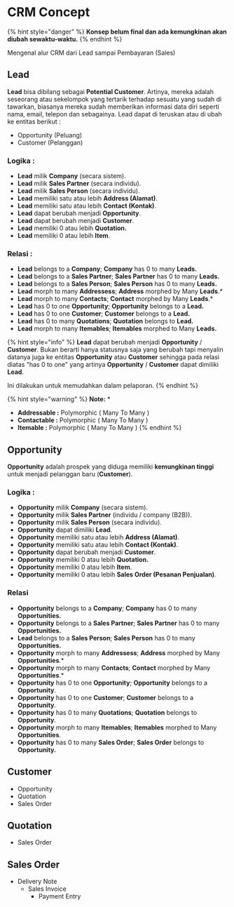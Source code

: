 # CRM Concept

{% hint style="danger" %}
**Konsep belum final dan ada kemungkinan akan diubah sewaktu-waktu.**
{% endhint %}

Mengenal alur CRM dari Lead sampai Pembayaran (Sales)

## Lead

**Lead** bisa dibilang sebagai **Potential Customer**. Artinya, mereka adalah seseorang atau sekelompok yang tertarik terhadap sesuatu yang sudah di tawarkan, biasanya mereka sudah memberikan informasi data diri seperti nama, email, telepon dan sebagainya. Lead dapat di teruskan atau di ubah ke entitas berikut :

* Opportunity (Peluang)
* Customer (Pelanggan)

### Logika :

* **Lead** milik **Company** (secara sistem).
* **Lead** milik **Sales Partner** (secara individu).&#x20;
* **Lead** milik **Sales Person** (secara individu).
* **Lead** memiliki satu atau lebih **Address (Alamat)**.
* **Lead** memiliki satu atau lebih **Contact (Kontak)**.
* **Lead** dapat berubah menjadi **Opportunity**.
* **Lead** dapat berubah menjadi **Customer**.
* **Lead** memiliki 0 atau lebih **Quotation.**
* **Lead** memiliki 0 atau lebih **Item**.&#x20;

### Relasi :

* **Lead** belongs to a **Company**; **Company** has 0 to many **Leads.**
* **Lead** belongs to a **Sales Partner**; **Sales Partner** has 0 to many **Leads.**&#x20;
* **Lead** belongs to a **Sales Person**; **Sales Person** has 0 to many **Leads.**
* **Lead** morph to many **Addressess**; **Address** morphed by Many **Leads**.\*
* **Lead** morph to many **Contacts**; **Contact** morphed by Many **Leads**.\*
* **Lead** has 0 to one **Opportunity**; **Opportunity** belongs to a **Lead.**
* **Lead** has 0 to one **Customer**; **Customer** belongs to a **Lead.**
* **Lead** has 0 to many **Quotations**; **Quotation** belongs to **Lead.**
* **Lead** morph to many **Itemables**; **Itemables** morphed to Many **Leads.**

{% hint style="info" %}
**Lead** dapat berubah menjadi **Opportunity** / **Customer**. Bukan berarti hanya statusnya saja yang berubah tapi menyalin datanya juga ke entitas **Opportunity** atau **Customer** sehingga pada relasi diatas "has 0 to one" yang artinya **Opportunity** / **Customer** dapat dimiliki **Lead**.

Ini dilakukan untuk memudahkan dalam pelaporan.
{% endhint %}

{% hint style="warning" %}
**Note:** \*

* **Addressable  :** Polymorphic ( Many To Many )
* **Contactable :** Polymorphic ( Many To Many )&#x20;
* **Itemable :** Polymorphic ( Many To Many )
{% endhint %}

## Opportunity

**Opportunity** adalah prospek yang diduga memiliki **kemungkinan tinggi** untuk menjadi pelanggan baru (**Customer**).&#x20;

### Logika :

* **Opportunity** milik **Company** (secara sistem).
* **Opportunity** milik **Sales Partner** (individu / company (B2B)).
* **Opportunity** milik **Sales Person** (secara individu).
* **Opportunity** dapat dimiliki **Lead**.
* **Opportunity** memiliki satu atau lebih **Address (Alamat)**.
* **Opportunity** memiliki satu atau lebih **Contact (Kontak)**.
* **Opportunity** dapat berubah menjadi **Customer**.
* **Opportunity** memiliki 0 atau lebih **Quotation.**
* **Opportunity** memiliki 0 atau lebih **Item**.&#x20;
* **Opportunity** memiliki 0 atau lebih **Sales Order (Pesanan Penjualan)**.

### Relasi

* **Opportunity** belongs to a **Company**; **Company** has 0 to many **Opportunities.**
* **Opportunity** belongs to a **Sales Partner**; **Sales Partner** has 0 to many **Opportunities.**
* **Lead** belongs to a **Sales Person**; **Sales Person** has 0 to many **Opportunities.**
* **Opportunity** morph to many **Addressess**; **Address** morphed by Many **Opportunities**.\*
* **Opportunity** morph to many **Contacts**; **Contact** morphed by Many **Opportunities**.\*
* **Opportunity** has 0 to one **Opportunity**; **Opportunity** belongs to a **Opportunity**.
* **Opportunity** has 0 to one **Customer**; **Customer** belongs to a **Opportunity**.
* **Opportunity** has 0 to many **Quotations**; **Quotation** belongs to **Opportunity**.
* **Opportunity** morph to many **Itemables**; **Itemables** morphed to Many **Opportunities**.
* **Opportunity** has 0 to many **Sales Order**; **Sales Order** belongs to **Opportunity.**

## Customer

* Opportunity
* Quotation
* Sales Order

## Quotation

* Sales Order

## Sales Order

* Delivery Note
  * Sales Invoice
    * Payment Entry
